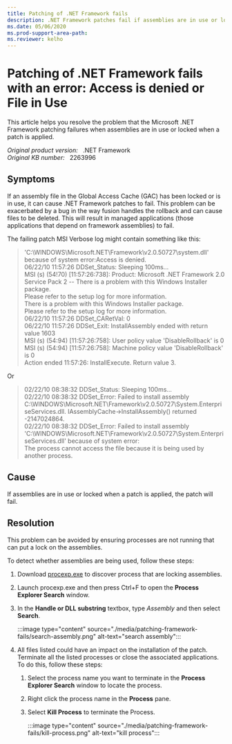 ```yaml
---
title: Patching of .NET Framework fails
description: .NET Framework patches fail if assemblies are in use or locked. This article provides resolutions for this problem.
ms.date: 05/06/2020
ms.prod-support-area-path: 
ms.reviewer: kelho
---
```

# Patching of .NET Framework fails with an error: Access is denied or File in Use

This article helps you resolve the problem that the Microsoft .NET Framework patching failures when assemblies are in use or locked when a patch is applied.

_Original product version:_ &nbsp; .NET Framework  
_Original KB number:_ &nbsp; 2263996

## Symptoms

If an assembly file in the Global Access Cache (GAC) has been locked or is in use, it can cause .NET Framework patches to fail. This problem can be exacerbated by a bug in the way fusion handles the rollback and can cause files to be deleted. This will result in managed applications (those applications that depend on framework assemblies) to fail.

The failing patch MSI Verbose log might contain something like this:

> 'C:\WINDOWS\Microsoft.NET\Framework\v2.0.50727\system.dll' because of system error:Access is denied.  
> 06/22/10 11:57:26 DDSet_Status: Sleeping 100ms...  
> MSI (s) (54!70) [11:57:26:738]: Product: Microsoft .NET Framework 2.0 Service Pack 2 -- There is a problem with this Windows Installer package.  
> Please refer to the setup log for more information.  
> There is a problem with this Windows Installer package.  
> Please refer to the setup log for more information.  
> 06/22/10 11:57:26 DDSet_CARetVal: 0  
> 06/22/10 11:57:26 DDSet_Exit: InstallAssembly ended with return value 1603  
> MSI (s) (54:94) [11:57:26:758]: User policy value 'DisableRollback' is 0  
> MSI (s) (54:94) [11:57:26:758]: Machine policy value 'DisableRollback' is 0  
> Action ended 11:57:26: InstallExecute. Return value 3.

Or

> 02/22/10 08:38:32 DDSet_Status: Sleeping 100ms...  
> 02/22/10 08:38:32 DDSet_Error: Failed to install assembly  
> C:\WINDOWS\Microsoft.NET\Framework\v2.0.50727\System.EnterpriseServices.dll. IAssemblyCache->InstallAssembly() returned -2147024864.  
02/22/10 08:38:32 DDSet_Error: Failed to install assembly  
> 'C:\WINDOWS\Microsoft.NET\Framework\v2.0.50727\System.EnterpriseServices.dll' because of system error:  
> The process cannot access the file because it is being used by another process.

## Cause

If assemblies are in use or locked when a patch is applied, the patch will fail.

## Resolution

This problem can be avoided by ensuring processes are not running that can put a lock on the assemblies.

To detect whether assemblies are being used, follow these steps:

1. Download [procexp.exe](http://live.sysinternals.com/procexp.exe) to discover process that are locking assemblies.
2. Launch procexp.exe and then press Ctrl+F to open the **Process Explorer Search** window.
3. In the **Handle or DLL substring** textbox, type *Assembly* and then select **Search**.

    :::image type="content" source="./media/patching-framework-fails/search-assembly.png" alt-text="search assembly":::

4. All files listed could have an impact on the installation of the patch. Terminate all the listed processes or close the associated applications. To do this, follow these steps:

    1. Select the process name you want to terminate in the **Process Explorer Search** window to locate the process.
    2. Right click the process name in the **Process** pane.
    3. Select **Kill Process** to terminate the Process.

        :::image type="content" source="./media/patching-framework-fails/kill-process.png" alt-text="kill process":::
